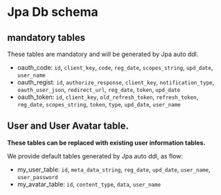 # Jpa Db schema

## mandatory tables 

These tables are mandatory and will be generated by Jpa auto ddl.

 - oauth_code: `id`, `client_key`, `code`, `reg_date`, `scopes_string`, `upd_date`, `user_name`
 - oauth_regist: `id`, `authorize_response`, `client_key`, `notification_type`, `oauth_user_json`, `redirect_url`, `reg_date`, `token`, `upd_date`
 - oauth_token: `id`, `client_key`, `old_refresh_token`, `refresh_token`, `reg_date`, `scopes_string`, `token`, `type`, `upd_date`, `user_name` 

## User and User Avatar table.

**These tables can be replaced with existing user information tables.**

We provide default tables generated by Jpa auto ddl, as flow:

 - my_user_table: `id`, `meta_data_string`, `reg_date`, `upd_date`, `user_name`, `user_password`
 - my_avatar_table: `id`, `content_type`, `data`, `user_name`

